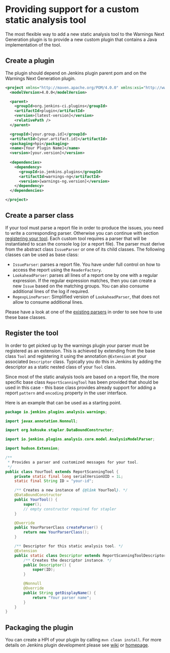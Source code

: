 # Providing support for a custom static analysis tool
 
The most flexible way to add a new static analysis tool to the Warnings Next Generation plugin is to provide a new custom plugin that 
contains a Java implementation of the tool. 

## Create a plugin

The plugin should depend on Jenkins plugin parent pom and on the Warnings Next Generation plugin.

```xml
<project xmlns="http://maven.apache.org/POM/4.0.0" xmlns:xsi="http://www.w3.org/2001/XMLSchema-instance" xsi:schemaLocation="http://maven.apache.org/POM/4.0.0 http://maven.apache.org/maven-v4_0_0.xsd">
  <modelVersion>4.0.0</modelVersion>

  <parent>
    <groupId>org.jenkins-ci.plugins</groupId>
    <artifactId>plugin</artifactId>
    <version>[latest-version]</version>
    <relativePath />
  </parent>

  <groupId>[your.group.id]</groupId>
  <artifactId>[your.artifact.id]</artifactId>
  <packaging>hpi</packaging>
  <name>[Your Plugin Name]</name>
  <version>[your.version]</version>
   
  <dependencies>
    <dependency>
      <groupId>io.jenkins.plugins</groupId>
      <artifactId>warnings-ng</artifactId>
      <version>[warnings-ng.version]</version>
    </dependency>
  </dependencies>

</project>
```

## Create a parser class

If your tool must parse a report file in order to produce the issues, you need to write a corresponding parser. 
Otherwise you can continue with section [registering your tool](#register-the-tool).
Each custom tool requires a parser that will be instantiated to scan the console log (or a report file). The parser 
must derive from the abstract class `IssueParser` or one of its child classes. 
The following classes can be used as  base class:

- `IssueParser`: parses a report file. You have under full control on how to access the report using the `ReaderFactory`.
- `LookaheadParser`: parses all lines of a report one by one with a regular expression. If the regular expression matches,
then you can create a new `Issue` based on the matching groups. You can also consume additional lines of the log
if required. 
- `RegexpLineParser`: Simplified version of `LookaheadParser`, that does not allow to consume additional lines.
  
Please have a look at one of the 
[existing parsers](https://github.com/jenkinsci/analysis-model/tree/master/src/main/java/edu/hm/hafner/analysis/parser)
in order to see how to use these base classes.

## Register the tool

In order to get picked up by the warnings plugin your parser must be registered as an extension.
This is achieved by extending from the base class `Tool` and registering it using the annotation 
`@Extension` at your associated `Descriptor` class. Typically you do this in Jenkins by adding the descriptor as a
static nested class of your `Tool` class. 

Since most of the static analysis tools are based on a report file, the more specific base class `ReportScanningTool` 
has been provided that should be used in this case - this base class provides already support for adding a report 
`pattern` and `encoding` property in the user interface. 

Here is an example that can be used as a starting point. 

```java
package io.jenkins.plugins.analysis.warnings;

import javax.annotation.Nonnull;

import org.kohsuke.stapler.DataBoundConstructor;

import io.jenkins.plugins.analysis.core.model.AnalysisModelParser;

import hudson.Extension;

/**
 * Provides a parser and customized messages for your tool.
 */
public class YourTool extends ReportScanningTool {
    private static final long serialVersionUID = 1L;
    static final String ID = "your-id";

    /** Creates a new instance of {@link YourTool}. */
    @DataBoundConstructor
    public YourTool() {
        super();
        // empty constructor required for stapler
    }

    @Override
    public YourParserClass createParser() {
        return new YourParserClass();
    }

    /** Descriptor for this static analysis tool. */
    @Extension
    public static class Descriptor extends ReportScanningToolDescriptor {
        /** Creates the descriptor instance. */
        public Descriptor() {
            super(ID);
        }

        @Nonnull
        @Override
        public String getDisplayName() {
            return "Your parser name";
        }
    }
}
``` 

## Packaging the plugin

You can create a HPI of your plugin by calling `mvn clean install`. For more details on Jenkins plugin development
please see [wiki](https://wiki.jenkins.io/display/JENKINS/Extend+Jenkins) 
or [homepage](https://jenkins.io/doc/developer/).  
